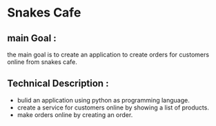 # Snakes Cafe

## main Goal :

the main goal is to create an application to create orders for customers online from snakes cafe.

## Technical Description :

- bulid an application using python as programming language.
- create a service for customers online by showing a list of products.
- make orders online by creating an order.